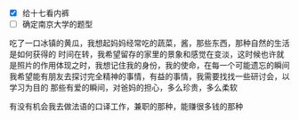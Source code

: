 - [x] 给十七看内裤
- [ ] 确定南京大学的题型

吃了一口冰镇的黄瓜，我想起妈妈经常吃的蔬菜，酱，那些东西，那种自然的生活是如何获得的
时间在转，我希望留存的家里的景象和感觉在变淡，这时候也许就是照片的作用体现之时，我想记住我的身份，我的使命，在每一个可能遗忘的瞬间
我希望能有朋友去探讨完全精神的事情，有益的事情，我需要找找一些研讨会，以学习为目的
那些有爱的瞬间，对爸妈的担心，多么珍贵，多么柔软

有没有机会我去做法语的口译工作，兼职的那种，能赚很多钱的那种